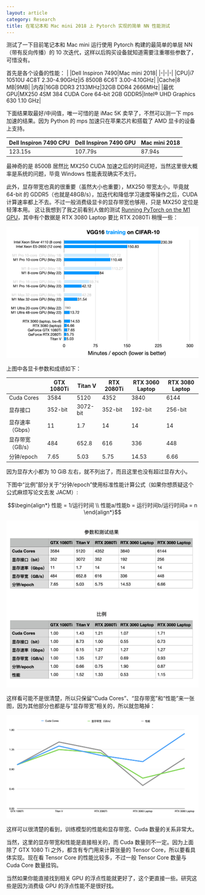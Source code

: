 ```yaml
---
layout: article
category: Research
title: 在笔记本和 Mac mini 2018 上 Pytorch 实现的简单 NN 性能测试
---
```

<!-- excerpt-start -->
测试了一下目前笔记本和 Mac mini 运行使用 Pytorch 构建的最简单的单层 NN （带有反向传播）的 10 次迭代，这样以后购买设备就知道需要注重哪些参数了，可惜没有。

首先是各个设备的性能：
| |Dell Inspiron 7490|Mac mini 2018|
|-|-|-|
|CPU|i7 10510U 4C8T 2.30-4.90GHz|i5 8500B 6C6T 3.00-4.10GHz|
|Cache|8 MB|9MB|
|内存|16GB DDR3 2133MHz|32GB DDR4 2666MHz|
|最优 GPU|MX250 4SM 384 CUDA Core 64-bit 2GB GDDR5|Intel® UHD Graphics 630 1.10 GHz|

下面结果取最好/中间值，唯一可惜的是 iMac 5K 卖早了，不然可以测一下 mps 加速的结果。因为 Python 的 mps 加速只在苹果芯片和搭载了 AMD 显卡的设备上支持。

|Dell Inspiron 7490 CPU|Dell Inspiron 7490 GPU|Mac mini 2018|
|-|-|-|
|123.15s|107.79s|87.94s|

最神奇的是 8500B 居然比 MX250 CUDA 加速之后的时间还短，当然这里很大概率是系统的问题，毕竟 Windows 性能表现确实不太行。

此外，显存带宽也真的很重要（虽然大小也重要），MX250 带宽太小，毕竟就 64-bit 的 GDDR5（也就是48GB/s），加迭代和降低学习速度等操作之后，CUDA 计算速率都上不去。不过一般消费级显卡的显存带宽也够用，只是 MX250 定位是轻薄本用。
这让我想到了我之前看别人做的测试 [Running PyTorch on the M1 GPU](https://sebastianraschka.com/blog/2022/pytorch-m1-gpu.html)，其中有个数据是 RTX 3080 Laptop 要比 RTX 2080Ti 稍慢一些：

![](/assets/images/vgg-benchmark-training.png)

上图中各显卡参数和成绩如下：

| |GTX 1080Ti|Titan V|RTX 2080Ti|RTX 3060 Laptop|RTX 3080 Laptop|
|-|-|-|-|-|-|
|Cuda Cores|3584|5120|4352|3840|6144|
|显存接口|352-bit|3072-bit|352-bit|192-bit|256-bit|
|显存速率（Gbps）|11|1.7|14|14|14|
|显存带宽（GB/s）|484|652.8|616|336|448|
|分钟/epoch|7.65|5.03|5.75|14.53|6.66|

因为显存大小都为 10 GiB 左右，就不列出了，而且这里也没有超过显存大小。

下图中“比例”部分关于“分钟/epoch”使用标准性能计算公式（如果你想质疑这个公式麻烦写论文去发 JACM）:

$$\begin{align*}
性能 = 1/运行时间 \\
性能a/性能b = 运行时间b/运行时间a = n 
\end{align*}$$


![](/assets/images/%E6%88%AA%E5%B1%8F2023-02-17%2006.06.51.png)

这样看可能不是很清楚，所以只保留“Cuda Cores”、“显存带宽”和“性能”来一张图，因为其他部分也都是与“显存带宽”相关的，所以就忽略掉：

![](/assets/images/%E6%88%AA%E5%B1%8F2023-02-17%2006.06.39.png)

这样可以很清楚的看到，训练模型的性能和显存带宽、Cuda 数量的关系非常大。

当然，这里的显存带宽和性能是直接相关的，而 Cuda 数量则不一定。因为上面除了 GTX 1080 Ti 之外，都含有专门用来计算张量的 Tensor Core，所以要看具体实现。现在看 Tensor Core 的性能比较多，不过一般 Tensor Core 数量与 Cuda Core 数量挂钩。

当然如果你能直接找到相关 GPU 的浮点性能就更好了，这个更直接一些。研究这些是因为消费级 GPU 的浮点性能不是很好找。